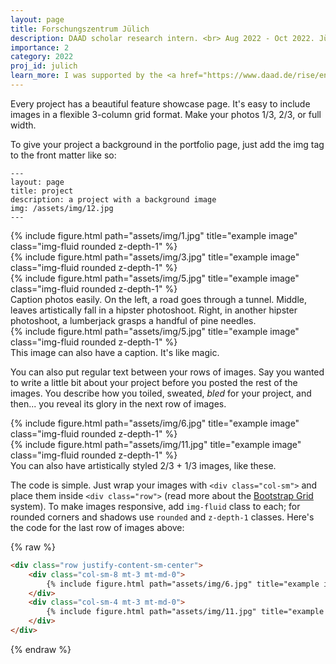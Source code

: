 ```yaml
---
layout: page
title: Forschungszentrum Jülich
description: DAAD scholar research intern. <br> Aug 2022 - Oct 2022. Jülich, Germany.
importance: 2
category: 2022
proj_id: julich
learn_more: I was supported by the <a href="https://www.daad.de/rise/en/"> DAAD RISE Research Scholarship </a> to perform theoretical machine learning research for the IEK-10 Lab at Forschungszentrum Jülich. I investigated different methods for verifiable robustness for neural networks, which refers to the concept of maintaining classification accuracy within a region of input perturbations. A classic example of a non-robust network is the image classifier that can recognize an image of a stop sign, but classifies it as a cat if you change the RGB value of just a few pixels. Typically, the standard method of creating robust models, <a href="https://arxiv.org/abs/1810.12715">Interval Bound Propogation (IBP)</a>, is to replace an input datum with a fixed-size orthongonal bounding box, which represents the epsilon of error to account for, and to propogate this box over each layer and to relax this constraint into another bounding box to make the problem tractable. I investigated <a href="https://psor.uconn.edu/wp-content/uploads/sites/1972/2016/10/Generalized-McCormick-relaxations-Scott-et-al-2011.pdf">McCormick relaxations </a> as a layer propogation technique, where each layer's bounding box would be defined by the convex and concave relaxations of the associated layer function. This has the benefit of still being tractable, as these functions are continuous and monotonic, but these relaxations are much tighter than the orthogonal boxes of IBP. Overall, like many academic projects, my investigation was a half-success. While my results found that McCormick relaxations were about 40% tigher than IBP, calculating them took significantly longer (this is because McCormick relaxation calulations grow quadratically with dimension size, while two points will always define an orthongonal box). So, McCormick Relaxations are theoretically mor efficient for robustness training, but in practice take too long to calculate.
---
```


Every project has a beautiful feature showcase page.
It's easy to include images in a flexible 3-column grid format.
Make your photos 1/3, 2/3, or full width.

To give your project a background in the portfolio page, just add the img tag to the front matter like so:

    ---
    layout: page
    title: project
    description: a project with a background image
    img: /assets/img/12.jpg
    ---

<div class="row">
    <div class="col-sm mt-3 mt-md-0">
        {% include figure.html path="assets/img/1.jpg" title="example image" class="img-fluid rounded z-depth-1" %}
    </div>
    <div class="col-sm mt-3 mt-md-0">
        {% include figure.html path="assets/img/3.jpg" title="example image" class="img-fluid rounded z-depth-1" %}
    </div>
    <div class="col-sm mt-3 mt-md-0">
        {% include figure.html path="assets/img/5.jpg" title="example image" class="img-fluid rounded z-depth-1" %}
    </div>
</div>
<div class="caption">
    Caption photos easily. On the left, a road goes through a tunnel. Middle, leaves artistically fall in a hipster photoshoot. Right, in another hipster photoshoot, a lumberjack grasps a handful of pine needles.
</div>
<div class="row">
    <div class="col-sm mt-3 mt-md-0">
        {% include figure.html path="assets/img/5.jpg" title="example image" class="img-fluid rounded z-depth-1" %}
    </div>
</div>
<div class="caption">
    This image can also have a caption. It's like magic.
</div>

You can also put regular text between your rows of images.
Say you wanted to write a little bit about your project before you posted the rest of the images.
You describe how you toiled, sweated, *bled* for your project, and then... you reveal its glory in the next row of images.


<div class="row justify-content-sm-center">
    <div class="col-sm-8 mt-3 mt-md-0">
        {% include figure.html path="assets/img/6.jpg" title="example image" class="img-fluid rounded z-depth-1" %}
    </div>
    <div class="col-sm-4 mt-3 mt-md-0">
        {% include figure.html path="assets/img/11.jpg" title="example image" class="img-fluid rounded z-depth-1" %}
    </div>
</div>
<div class="caption">
    You can also have artistically styled 2/3 + 1/3 images, like these.
</div>


The code is simple.
Just wrap your images with `<div class="col-sm">` and place them inside `<div class="row">` (read more about the <a href="https://getbootstrap.com/docs/4.4/layout/grid/">Bootstrap Grid</a> system).
To make images responsive, add `img-fluid` class to each; for rounded corners and shadows use `rounded` and `z-depth-1` classes.
Here's the code for the last row of images above:

{% raw %}
```html
<div class="row justify-content-sm-center">
    <div class="col-sm-8 mt-3 mt-md-0">
        {% include figure.html path="assets/img/6.jpg" title="example image" class="img-fluid rounded z-depth-1" %}
    </div>
    <div class="col-sm-4 mt-3 mt-md-0">
        {% include figure.html path="assets/img/11.jpg" title="example image" class="img-fluid rounded z-depth-1" %}
    </div>
</div>
```
{% endraw %}
